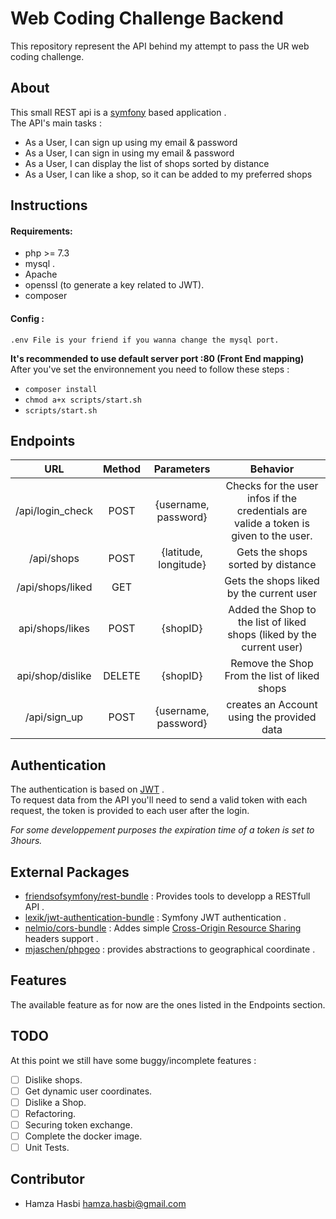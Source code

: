 
# Web Coding Challenge Backend  
  
This repository represent the API behind my attempt to pass the UR web coding challenge.  
  
## About   
This small REST api is a  [symfony](https://symfony.com/4) based application .  
The API's main tasks :   
- As a User, I can sign up using my email & password  
- As a User, I can sign in using my email & password  
- As a User, I can display the list of shops sorted by distance  
- As a User, I can like a shop, so it can be added to my preferred shops  

## Instructions  
  #### Requirements:

 - php >= 7.3
 - mysql .
 - Apache
 - openssl (to generate a key related to JWT).
 - composer
#### Config :

    .env File is your friend if you wanna change the mysql port.
**It's recommended to use default server port :80 (Front End mapping)**
After you've set the environnement you need to follow these steps :  
  
 - `composer install`  
 - `chmod a+x scripts/start.sh`  
 - `scripts/start.sh`   
  
## Endpoints  
| URL |  Method| Parameters |  Behavior|  
|:--:|:--:|:--:|:--:|  
|  /api/login_check| POST  |  {username, password}| Checks for the user infos if the credentials are valide a token is given to the user. |  
|  /api/shops| POST | {latitude, longitude} | Gets the shops sorted by distance |  
|  /api/shops/liked| GET |  | Gets the shops liked by the current user |  
|  api/shops/likes| POST | {shopID} | Added the Shop to the list of liked shops (liked by the current user)|  
|  api/shop/dislike| DELETE | {shopID} | Remove the Shop From the list of liked shops |  
|  /api/sign_up| POST |  {username, password}| creates an Account using the provided data |  
  
## Authentication   
The authentication is based on [JWT](https://jwt.io/) .  
To request data from the API you'll need to send a valid token with each request, the token is provided to each user after the login.  
  
*For some developpement purposes the expiration time of a token is set to 3hours.*  
## External Packages  
  
 - [friendsofsymfony/rest-bundle](https://github.com/FriendsOfSymfony/FOSRestBundle) : Provides tools to developp a RESTfull API .  
 - [lexik/jwt-authentication-bundle](https://github.com/lexik/LexikJWTAuthenticationBundle) : Symfony JWT authentication .  
 - [nelmio/cors-bundle](https://github.com/nelmio/NelmioCorsBundle) : Addes simple [Cross-Origin Resource Sharing](http://enable-cors.org/) headers support .  
 - [mjaschen/phpgeo](https://github.com/mjaschen/phpgeo) : provides abstractions to geographical coordinate .  
## Features  
  The available feature as for now are the ones listed in the Endpoints section.  
## TODO 
At this point we still have some buggy/incomplete features :  
 - [ ] Dislike shops.  
 - [ ] Get dynamic user coordinates.  
 - [ ] Dislike a Shop.  
 - [ ] Refactoring.  
 - [ ] Securing token exchange. 
 - [ ] Complete the docker image. 
 - [ ] Unit Tests.   
## Contributor  
 - Hamza Hasbi [hamza.hasbi@gmail.com](mailto:hamza.hasbi@gmail.com)